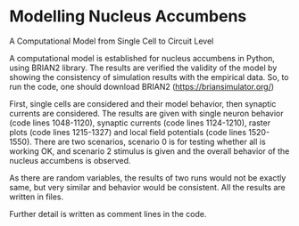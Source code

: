 # Modelling Nucleus Accumbens
A Computational Model from Single Cell to Circuit Level

A computational model is established for nucleus accumbens in Python, using BRIAN2 library. The results are verified the validity of the model by showing the consistency of simulation results with the empirical data. So, to run the code, one should download BRIAN2 (https://briansimulator.org/)

First, single cells are considered and their model behavior, then synaptic currents are considered. The results are given with single neuron behavior (code lines 1048-1120), synaptic currents (code lines 1124-1210), raster plots (code lines 1215-1327) and local field potentials (code lines 1520-1550). There are two scenarios, scenario 0 is for testing whether all is working OK, and scenario 2 stimulus is given and the overall behavior of the nucleus accumbens is observed.

As there are random variables, the results of two runs would not be exactly same, but very similar and behavior would be consistent. All the results are written in files.

 Further detail is written as comment lines in the code.
